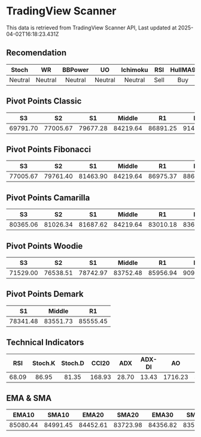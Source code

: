 # TradingView Scanner
This data is retrieved from TradingView Scanner API, Last updated at 2025-04-02T16:18:23.431Z

## Recomendation
| Stoch | WR | BBPower | UO | Ichimoku | RSI | HullMA9 |
| :---: | :---: | :---: | :---: | :---: | :---: | :---: |
| Neutral | Neutral | Neutral | Neutral | Neutral | Sell | Buy |

## Pivot Points Classic
| S3 | S2 | S1 | Middle | R1 | R2 | R3 |
| :---: | :---: | :---: | :---: | :---: | :---: | :---: |
| 69791.70 | 77005.67 | 79677.28 | 84219.64 | 86891.25 | 91433.61 | 98647.58 |

## Pivot Points Fibonacci
| S3 | S2 | S1 | Middle | R1 | R2 | R3 |
| :---: | :---: | :---: | :---: | :---: | :---: | :---: |
| 77005.67 | 79761.40 | 81463.90 | 84219.64 | 86975.37 | 88677.87 | 91433.61 |

## Pivot Points Camarilla
| S3 | S2 | S1 | Middle | R1 | R2 | R3 |
| :---: | :---: | :---: | :---: | :---: | :---: | :---: |
| 80365.06 | 81026.34 | 81687.62 | 84219.64 | 83010.18 | 83671.46 | 84332.74 |

## Pivot Points Woodie
| S3 | S2 | S1 | Middle | R1 | R2 | R3 |
| :---: | :---: | :---: | :---: | :---: | :---: | :---: |
| 71529.00 | 76538.51 | 78742.97 | 83752.48 | 85956.94 | 90966.45 | 93170.91 |

## Pivot Points Demark
| S1 | Middle | R1 |
| :---: | :---: | :---: |
| 78341.48 | 83551.73 | 85555.45 |

## Technical Indicators
| RSI | Stoch.K | Stoch.D | CCI20 | ADX | ADX-DI | AO | Mom | MACD | MACD | W.R | HullMA9 |
| :---: | :---: | :---: | :---: | :---: | :---: | :---: | :---: | :---: | :---: | :---: | :---: |
| 68.09 | 86.95 | 81.35 | 168.93 | 28.70 | 13.43 | 1716.23 | 3976.68 | 515.48 | 59.63 | -6.96 | 86071.52 |

## EMA & SMA
| EMA10 | SMA10 | EMA20 | SMA20 | EMA30 | SMA30 | EMA50 | SMA50 | EMA100 | SMA100 | EMA200 | SMA200 |
| :---: | :---: | :---: | :---: | :---: | :---: | :---: | :---: | :---: | :---: | :---: | :---: |
| 85080.44 | 84991.45 | 84452.61 | 83723.98 | 84356.82 | 83528.21 | 84460.79 | 84821.78 | 84764.14 | 84765.39 | 86155.10 | 84987.22 |